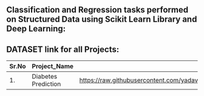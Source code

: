## Classification and Regression tasks performed on Structured Data using Scikit Learn Library and Deep Learning:




## DATASET link for all Projects:

|Sr.No| Project_Name                      |  dataset                                                      |
|-----|-----------------------------------|---------------------------------------------------------------|
|1.   | Diabetes Prediction               | https://raw.githubusercontent.com/yadavdeven/Regression_and_Classification_projects/main/data_for_all_projects/diabetes.csv |
 
